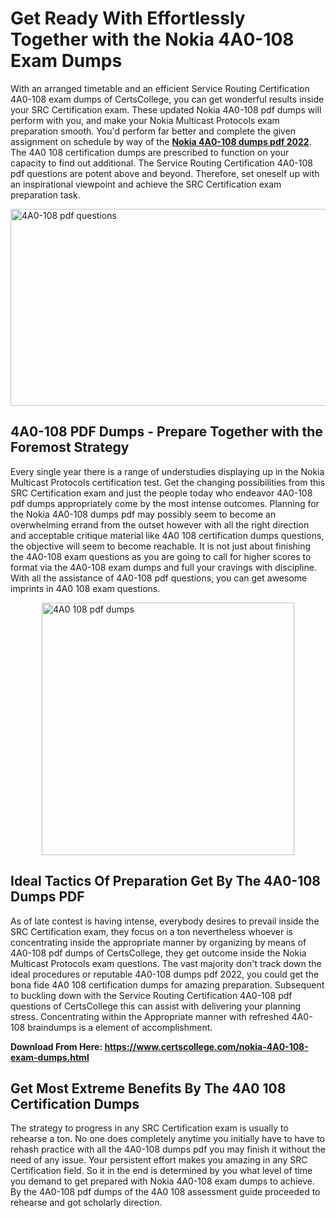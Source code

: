 <h1><strong>Get Ready With Effortlessly Together with the Nokia 4A0-108 Exam Dumps&nbsp;</strong></h1>
<p><span style="font-weight: 400;">With an arranged timetable and an efficient Service Routing Certification 4A0-108 exam dumps of CertsCollege, you can get wonderful results inside your SRC Certification exam. These updated Nokia 4A0-108 pdf dumps will perform with you, and make your Nokia Multicast Protocols exam preparation smooth. You'd perform far better and complete the given assignment on schedule by way of the <strong><a href="https://www.certscollege.com/nokia-4A0-108-exam-dumps.html">Nokia 4A0-108 dumps pdf 2022</a></strong>. The 4A0 108 certification dumps are prescribed to function on your capacity to find out additional. The Service Routing Certification 4A0-108 pdf questions are potent above and beyond. Therefore, set oneself up with an inspirational viewpoint and achieve the SRC Certification exam preparation task.&nbsp;</span></p>
<p><span style="font-weight: 400;"><img style="display: block; margin-left: auto; margin-right: auto;" src="https://i.ibb.co/CPDK3ps/Yellow-and-Blue-Initiative-Blog-Banner.png" alt="4A0-108 pdf questions" width="559" height="315" /></span></p>
<h2><strong>4A0-108 PDF Dumps - Prepare Together with the Foremost Strategy</strong></h2>
<p><span style="font-weight: 400;">Every single year there is a range of understudies displaying up in the Nokia Multicast Protocols certification test. Get the changing possibilities from this SRC Certification exam and just the people today who endeavor 4A0-108 pdf dumps appropriately come by the most intense outcomes. Planning for the Nokia 4A0-108 dumps pdf may possibly seem to become an overwhelming errand from the outset however with all the right direction and acceptable critique material like 4A0 108 certification dumps questions, the objective will seem to become reachable. It is not just about finishing the 4A0-108 exam questions as you are going to call for higher scores to format via the 4A0-108 exam dumps and full your cravings with discipline. With all the assistance of 4A0-108 pdf questions, you can get awesome imprints in 4A0 108 exam questions.</span></p>
<p><span style="font-weight: 400;"><a href="https://tinyurl.com/ybneosn5"><img style="display: block; margin-left: auto; margin-right: auto;" src="https://i.ibb.co/9tMrhdY/Teacher-Appreciation-Invitation.png" alt="4A0 108 pdf dumps " width="404" height="404" /></a></span></p>
<h2><strong>Ideal Tactics Of Preparation Get By The 4A0-108 Dumps PDF</strong></h2>
<p><span style="font-weight: 400;">As of late contest is having intense, everybody desires to prevail inside the SRC Certification exam, they focus on a ton nevertheless whoever is concentrating inside the appropriate manner by organizing by means of 4A0-108 pdf dumps of CertsCollege, they get outcome inside the Nokia Multicast Protocols exam questions. The vast majority don't track down the ideal procedures or reputable 4A0-108 dumps pdf 2022, you could get the bona fide 4A0 108 certification dumps for amazing preparation. Subsequent to buckling down with the Service Routing Certification 4A0-108 pdf questions of CertsCollege this can assist with delivering your planning stress. Concentrating within the Appropriate manner with refreshed 4A0-108 braindumps is a element of accomplishment.</span></p>
<p><span style="font-weight: 400;"><strong>Download From Here: <a href="https://www.certscollege.com/nokia-4A0-108-exam-dumps.html">https://www.certscollege.com/nokia-4A0-108-exam-dumps.html</a></strong></span></p>
<h2><strong>Get Most Extreme Benefits By The 4A0 108 Certification Dumps</strong></h2>
<p><span style="font-weight: 400;">The strategy to progress in any SRC Certification exam is usually to rehearse a ton. No one does completely anytime you initially have to have to rehash practice with all the 4A0-108 dumps pdf you may finish it without the need of any issue. Your persistent effort makes you amazing in any SRC Certification field. So it in the end is determined by you what level of time you demand to get prepared with Nokia 4A0-108 exam dumps to achieve. By the 4A0-108 pdf dumps of the 4A0 108 assessment guide proceeded to rehearse and got scholarly direction.</span></p>
